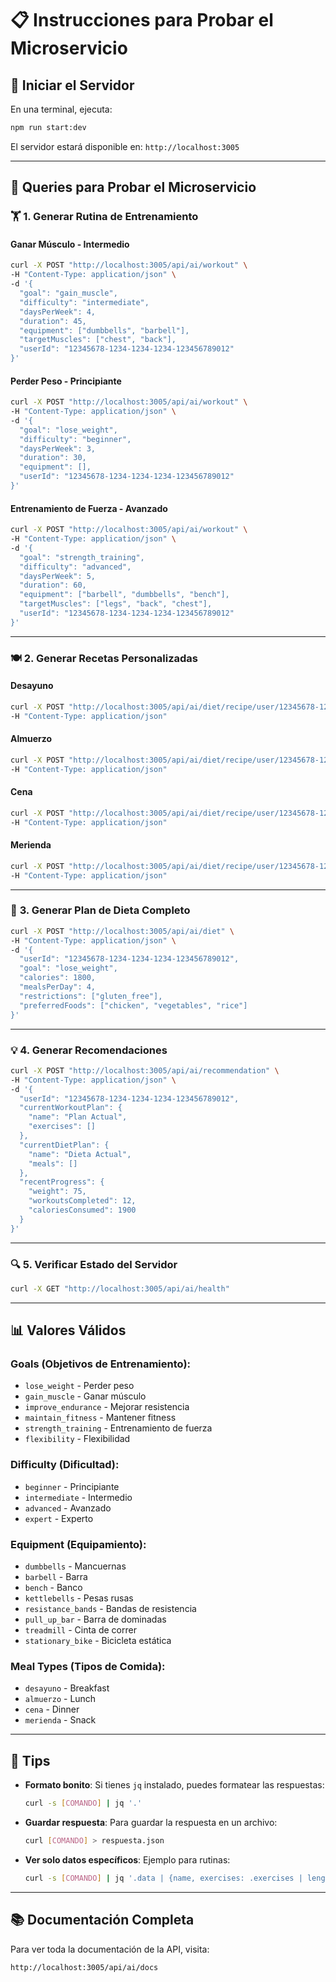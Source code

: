 # 📋 Instrucciones para Probar el Microservicio

## 🚀 Iniciar el Servidor

En una terminal, ejecuta:

```bash
npm run start:dev
```

El servidor estará disponible en: `http://localhost:3005`

---

## 🧪 Queries para Probar el Microservicio

### 🏋️ **1. Generar Rutina de Entrenamiento**

#### Ganar Músculo - Intermedio
```bash
curl -X POST "http://localhost:3005/api/ai/workout" \
-H "Content-Type: application/json" \
-d '{
  "goal": "gain_muscle",
  "difficulty": "intermediate",
  "daysPerWeek": 4,
  "duration": 45,
  "equipment": ["dumbbells", "barbell"],
  "targetMuscles": ["chest", "back"],
  "userId": "12345678-1234-1234-1234-123456789012"
}'
```

#### Perder Peso - Principiante
```bash
curl -X POST "http://localhost:3005/api/ai/workout" \
-H "Content-Type: application/json" \
-d '{
  "goal": "lose_weight",
  "difficulty": "beginner",
  "daysPerWeek": 3,
  "duration": 30,
  "equipment": [],
  "userId": "12345678-1234-1234-1234-123456789012"
}'
```

#### Entrenamiento de Fuerza - Avanzado
```bash
curl -X POST "http://localhost:3005/api/ai/workout" \
-H "Content-Type: application/json" \
-d '{
  "goal": "strength_training",
  "difficulty": "advanced",
  "daysPerWeek": 5,
  "duration": 60,
  "equipment": ["barbell", "dumbbells", "bench"],
  "targetMuscles": ["legs", "back", "chest"],
  "userId": "12345678-1234-1234-1234-123456789012"
}'
```

---

### 🍽️ **2. Generar Recetas Personalizadas**

#### Desayuno
```bash
curl -X POST "http://localhost:3005/api/ai/diet/recipe/user/12345678-1234-1234-1234-123456789012/desayuno" \
-H "Content-Type: application/json"
```

#### Almuerzo
```bash
curl -X POST "http://localhost:3005/api/ai/diet/recipe/user/12345678-1234-1234-1234-123456789012/almuerzo" \
-H "Content-Type: application/json"
```

#### Cena
```bash
curl -X POST "http://localhost:3005/api/ai/diet/recipe/user/12345678-1234-1234-1234-123456789012/cena" \
-H "Content-Type: application/json"
```

#### Merienda
```bash
curl -X POST "http://localhost:3005/api/ai/diet/recipe/user/12345678-1234-1234-1234-123456789012/merienda" \
-H "Content-Type: application/json"
```

---

### 🥗 **3. Generar Plan de Dieta Completo**

```bash
curl -X POST "http://localhost:3005/api/ai/diet" \
-H "Content-Type: application/json" \
-d '{
  "userId": "12345678-1234-1234-1234-123456789012",
  "goal": "lose_weight",
  "calories": 1800,
  "mealsPerDay": 4,
  "restrictions": ["gluten_free"],
  "preferredFoods": ["chicken", "vegetables", "rice"]
}'
```

---

### 💡 **4. Generar Recomendaciones**

```bash
curl -X POST "http://localhost:3005/api/ai/recommendation" \
-H "Content-Type: application/json" \
-d '{
  "userId": "12345678-1234-1234-1234-123456789012",
  "currentWorkoutPlan": {
    "name": "Plan Actual",
    "exercises": []
  },
  "currentDietPlan": {
    "name": "Dieta Actual",
    "meals": []
  },
  "recentProgress": {
    "weight": 75,
    "workoutsCompleted": 12,
    "caloriesConsumed": 1900
  }
}'
```

---

### 🔍 **5. Verificar Estado del Servidor**

```bash
curl -X GET "http://localhost:3005/api/ai/health"
```

---

## 📊 Valores Válidos

### Goals (Objetivos de Entrenamiento):
- `lose_weight` - Perder peso
- `gain_muscle` - Ganar músculo
- `improve_endurance` - Mejorar resistencia
- `maintain_fitness` - Mantener fitness
- `strength_training` - Entrenamiento de fuerza
- `flexibility` - Flexibilidad

### Difficulty (Dificultad):
- `beginner` - Principiante
- `intermediate` - Intermedio
- `advanced` - Avanzado
- `expert` - Experto

### Equipment (Equipamiento):
- `dumbbells` - Mancuernas
- `barbell` - Barra
- `bench` - Banco
- `kettlebells` - Pesas rusas
- `resistance_bands` - Bandas de resistencia
- `pull_up_bar` - Barra de dominadas
- `treadmill` - Cinta de correr
- `stationary_bike` - Bicicleta estática

### Meal Types (Tipos de Comida):
- `desayuno` - Breakfast
- `almuerzo` - Lunch
- `cena` - Dinner
- `merienda` - Snack

---

## 🎯 Tips

- **Formato bonito**: Si tienes `jq` instalado, puedes formatear las respuestas:
  ```bash
  curl -s [COMANDO] | jq '.'
  ```

- **Guardar respuesta**: Para guardar la respuesta en un archivo:
  ```bash
  curl [COMANDO] > respuesta.json
  ```

- **Ver solo datos específicos**: Ejemplo para rutinas:
  ```bash
  curl -s [COMANDO] | jq '.data | {name, exercises: .exercises | length}'
  ```

---

## 📚 Documentación Completa

Para ver toda la documentación de la API, visita:
```
http://localhost:3005/api/ai/docs
```
